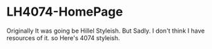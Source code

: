 # LH4074-HomePage
Originally It was going be Hillel Styleish. But Sadly. I don't think I have resources of it. so Here's 4074 styleish. 
